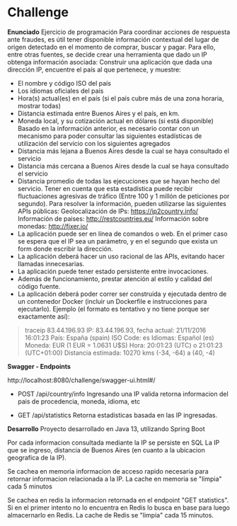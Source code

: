 
# Challenge

**Enunciado**
Ejercicio de programación
Para coordinar acciones de respuesta ante fraudes, es útil tener disponible información
contextual del lugar de origen detectado en el momento de comprar, buscar y pagar. Para
ello, entre otras fuentes, se decide crear una herramienta que dado un IP obtenga
información asociada:
Construir una aplicación que dada una dirección IP, encuentre el país al que pertenece, y
muestre:
- El nombre y código ISO del país
- Los idiomas oficiales del país
- Hora(s) actual(es) en el país (si el país cubre más de una zona horaria, mostrar
todas)
- Distancia estimada entre Buenos Aires y el país, en km.
- Moneda local, y su cotización actual en dólares (si está disponible)
Basado en la información anterior, es necesario contar con un mecanismo para poder
consultar las siguientes estadísticas de utilización del servicio con los siguientes agregados
- Distancia más lejana a Buenos Aires desde la cual se haya consultado el servicio
- Distancia más cercana a Buenos Aires desde la cual se haya consultado el servicio
- Distancia promedio de todas las ejecuciones que se hayan hecho del servicio.
Tener en cuenta que esta estadística puede recibir fluctuaciones agresivas de tráfico (Entre
100 y 1 millón de peticiones por segundo).
Para resolver la información, pueden utilizarse las siguientes APIs públicas:
Geolocalización de IPs: https://ip2country.info/
Información de paises: http://restcountries.eu/
Información sobre monedas: http://fixer.io/
- La aplicación puede ser en línea de comandos o web. En el primer caso se espera
que el IP sea un parámetro, y en el segundo que exista un form donde escribir la
dirección.
- La aplicación deberá hacer un uso racional de las APIs, evitando hacer llamadas
innecesarias.
- La aplicación puede tener estado persistente entre invocaciones.
- Además de funcionamiento, prestar atención al estilo y calidad del código fuente.
- La aplicación deberá poder correr ser construida y ejecutada dentro de un
contenedor Docker (incluir un Dockerfile e instrucciones para ejecutarlo).
Ejemplo (el formato es tentativo y no tiene porque ser exactamente así):
> traceip 83.44.196.93
IP: 83.44.196.93, fecha actual: 21/11/2016 16:01:23
País: España (spain)
ISO Code: es
Idiomas: Español (es)
Moneda: EUR (1 EUR = 1.0631 U$S)
Hora: 20:01:23 (UTC) o 21:01:23 (UTC+01:00)
Distancia estimada: 10270 kms (-34, -64) a (40, -4)

**Swagger - Endpoints**

http://localhost:8080/challenge/swagger-ui.html#/

- POST /api/country/info
Ingresando una IP valida retorna informacion del pais de procedencia, moneda, idioma, etc

- GET /api/statistics
Retorna estadisticas basada en las IP ingresadas.


**Desarrollo**
Proyecto desarrollado en Java 13, utilizando Spring Boot

Por cada informacion consultada mediante la IP se persiste en SQL La IP que se ingreso, distancia de Buenos Aires (en cuanto a la ubicacion geografica de la IP).

Se cachea en memoria informacion de acceso rapido necesaria para retornar informacion relacionada a la IP.
La cache en memoria se "limpia" cada 5 minutos

Se cachea en redis la informacion retornada en el endpoint "GET statistics". Si en el primer intento no lo encuentra en Redis lo busca en base para luego almacernarlo en Redis.
La cache de Redis se "limpia" cada 15 minutos.